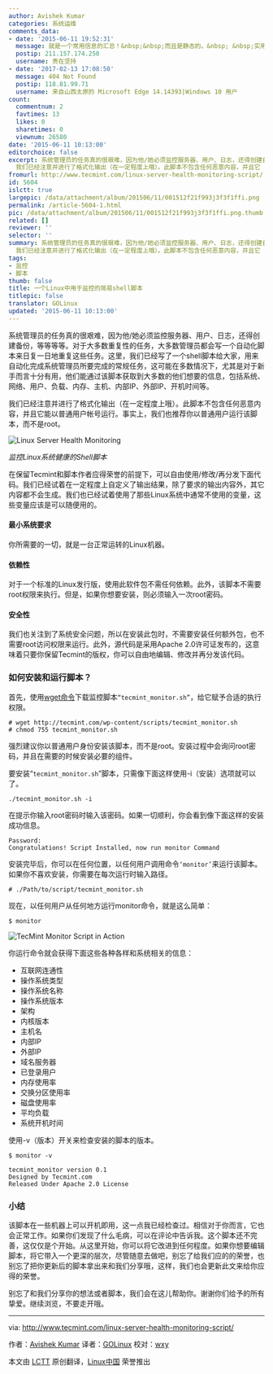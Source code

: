 ```yaml
---
author: Avishek Kumar
categories: 系统运维
comments_data:
- date: '2015-06-11 19:52:31'
  message: 就是一个常用信息的汇总！&nbsp;&nbsp;而且是静态的。&nbsp; &nbsp;实用度应该不会太高！&nbsp;&nbsp;不过对于学习脚本还是很有用的呢。
  postip: 211.157.174.250
  username: 贵在坚持
- date: '2017-02-13 17:08:50'
  message: 404 Not Found
  postip: 118.81.99.71
  username: 来自山西太原的 Microsoft Edge 14.14393|Windows 10 用户
count:
  commentnum: 2
  favtimes: 13
  likes: 0
  sharetimes: 0
  viewnum: 26580
date: '2015-06-11 10:13:00'
editorchoice: false
excerpt: 系统管理员的任务真的很艰难，因为他/她必须监控服务器、用户、日志，还得创建备份，等等等等。对于大多数重复性的任务，大多数管理员都会写一个自动化脚本来日复一日地重复这些任务。这里，我们已经写了一个shell脚本给大家，用来自动化完成系统管理员所要完成的常规任务，这可能在多数情况下，尤其是对于新手而言十分有用，他们能通过该脚本获取到大多数的他们想要的信息，包括系统、网络、用户、负载、内存、主机、内部IP、外部IP、开机时间等。
  我们已经注意并进行了格式化输出（在一定程度上哦）。此脚本不包含任何恶意内容，并且它
fromurl: http://www.tecmint.com/linux-server-health-monitoring-script/
id: 5604
islctt: true
largepic: /data/attachment/album/201506/11/001512f21f993j3f3f1ffi.png
permalink: /article-5604-1.html
pic: /data/attachment/album/201506/11/001512f21f993j3f3f1ffi.png.thumb.jpg
related: []
reviewer: ''
selector: ''
summary: 系统管理员的任务真的很艰难，因为他/她必须监控服务器、用户、日志，还得创建备份，等等等等。对于大多数重复性的任务，大多数管理员都会写一个自动化脚本来日复一日地重复这些任务。这里，我们已经写了一个shell脚本给大家，用来自动化完成系统管理员所要完成的常规任务，这可能在多数情况下，尤其是对于新手而言十分有用，他们能通过该脚本获取到大多数的他们想要的信息，包括系统、网络、用户、负载、内存、主机、内部IP、外部IP、开机时间等。
  我们已经注意并进行了格式化输出（在一定程度上哦）。此脚本不包含任何恶意内容，并且它
tags:
- 监控
- 脚本
thumb: false
title: 一个Linux中用于监控的简易shell脚本
titlepic: false
translator: GOLinux
updated: '2015-06-11 10:13:00'
---
```


系统管理员的任务真的很艰难，因为他/她必须监控服务器、用户、日志，还得创建备份，等等等等。对于大多数重复性的任务，大多数管理员都会写一个自动化脚本来日复一日地重复这些任务。这里，我们已经写了一个shell脚本给大家，用来自动化完成系统管理员所要完成的常规任务，这可能在多数情况下，尤其是对于新手而言十分有用，他们能通过该脚本获取到大多数的他们想要的信息，包括系统、网络、用户、负载、内存、主机、内部IP、外部IP、开机时间等。


我们已经注意并进行了格式化输出（在一定程度上哦）。此脚本不包含任何恶意内容，并且它能以普通用户帐号运行。事实上，我们也推荐你以普通用户运行该脚本，而不是root。


![Linux Server Health Monitoring](/data/attachment/album/201506/11/001512f21f993j3f3f1ffi.png)


*监控Linux系统健康的Shell脚本*


在保留Tecmint和脚本作者应得荣誉的前提下，可以自由使用/修改/再分发下面代码。我们已经试着在一定程度上自定义了输出结果，除了要求的输出内容外，其它内容都不会生成。我们也已经试着使用了那些Linux系统中通常不使用的变量，这些变量应该是可以随便用的。


#### 最小系统要求


你所需要的一切，就是一台正常运转的Linux机器。


#### 依赖性


对于一个标准的Linux发行版，使用此软件包不需任何依赖。此外，该脚本不需要root权限来执行。但是，如果你想要安装，则必须输入一次root密码。


#### 安全性


我们也关注到了系统安全问题，所以在安装此包时，不需要安装任何额外包，也不需要root访问权限来运行。此外，源代码是采用Apache 2.0许可证发布的，这意味着只要你保留Tecmint的版权，你可以自由地编辑、修改并再分发该代码。


### 如何安装和运行脚本？


首先，使用[wget命令](http://www.tecmint.com/10-wget-command-examples-in-linux/)下载监控脚本`“tecmint_monitor.sh”`，给它赋予合适的执行权限。



```
# wget http://tecmint.com/wp-content/scripts/tecmint_monitor.sh
# chmod 755 tecmint_monitor.sh

```

强烈建议你以普通用户身份安装该脚本，而不是root。安装过程中会询问root密码，并且在需要的时候安装必要的组件。


要安装“`tecmint_monitor.sh`”脚本，只需像下面这样使用-i（安装）选项就可以了。



```
./tecmint_monitor.sh -i 

```

在提示你输入root密码时输入该密码。如果一切顺利，你会看到像下面这样的安装成功信息。



```
Password: 
Congratulations! Script Installed, now run monitor Command

```

安装完毕后，你可以在任何位置，以任何用户调用命令`‘monitor’`来运行该脚本。如果你不喜欢安装，你需要在每次运行时输入路径。



```
# ./Path/to/script/tecmint_monitor.sh

```

现在，以任何用户从任何地方运行monitor命令，就是这么简单：



```
$ monitor

```

![TecMint Monitor Script in Action](/data/attachment/album/201506/11/001515wfa5cbf4xok2qahc.gif)


你运行命令就会获得下面这些各种各样和系统相关的信息：


* 互联网连通性
* 操作系统类型
* 操作系统名称
* 操作系统版本
* 架构
* 内核版本
* 主机名
* 内部IP
* 外部IP
* 域名服务器
* 已登录用户
* 内存使用率
* 交换分区使用率
* 磁盘使用率
* 平均负载
* 系统开机时间


使用-v（版本）开关来检查安装的脚本的版本。



```
$ monitor -v

tecmint_monitor version 0.1
Designed by Tecmint.com
Released Under Apache 2.0 License

```

### 小结


该脚本在一些机器上可以开机即用，这一点我已经检查过。相信对于你而言，它也会正常工作。如果你们发现了什么毛病，可以在评论中告诉我。这个脚本还不完善，这仅仅是个开始。从这里开始，你可以将它改进到任何程度。如果你想要编辑脚本，将它带入一个更深的层次，尽管随意去做吧，别忘了给我们应的的荣誉，也别忘了把你更新后的脚本拿出来和我们分享哦，这样，我们也会更新此文来给你应得的荣誉。


别忘了和我们分享你的想法或者脚本，我们会在这儿帮助你。谢谢你们给予的所有挚爱。继续浏览，不要走开哦。




---


via: <http://www.tecmint.com/linux-server-health-monitoring-script/>


作者：[Avishek Kumar](http://www.tecmint.com/author/avishek/) 译者：[GOLinux](https://github.com/GOLinux) 校对：[wxy](https://github.com/wxy)


本文由 [LCTT](https://github.com/LCTT/TranslateProject) 原创翻译，[Linux中国](https://linux.cn/) 荣誉推出